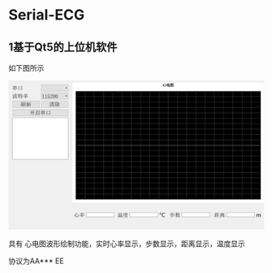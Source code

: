 # Serial-ECG

## 1基于Qt5的上位机软件

如下图所示

![SerialECG](https://raw.githubusercontent.com/hyw-zero/Serial-ECG/master/SerialECG.jpg)

具有 心电图波形绘制功能，实时心率显示，步数显示，距离显示，温度显示

协议为AA*** EE